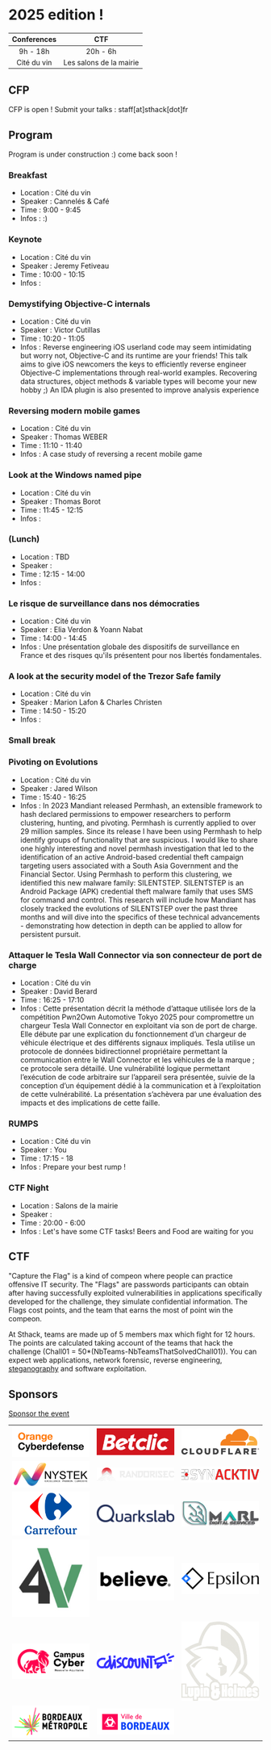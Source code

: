 # 2025 edition !

| Conferences |           CTF           |
| :---------: | :---------------------: |
|  9h - 18h   |        20h - 6h         |
| Cité du vin | Les salons de la mairie |

## CFP

CFP is open ! Submit your talks : staff[at]sthack[dot]fr

## Program

Program is under construction :) come back soon !

### Breakfast

- Location : Cité du vin
- Speaker : Cannelés & Café
- Time : 9:00 - 9:45
- Infos : :)

### Keynote

- Location : Cité du vin
- Speaker : Jeremy Fetiveau
- Time : 10:00 - 10:15
- Infos :

### Demystifying Objective-C internals

- Location : Cité du vin
- Speaker : Victor Cutillas
- Time : 10:20 - 11:05
- Infos : Reverse engineering iOS userland code may seem intimidating but worry not, Objective-C and its runtime are your friends! This talk aims to give iOS newcomers the keys to efficiently reverse engineer Objective-C implementations through real-world examples. Recovering data structures, object methods & variable types will become your new hobby ;) An IDA plugin is also presented to improve analysis experience

### Reversing modern mobile games

- Location : Cité du vin
- Speaker : Thomas WEBER
- Time : 11:10 - 11:40
- Infos : A case study of reversing a recent mobile game

### Look at the Windows named pipe

- Location : Cité du vin
- Speaker : Thomas Borot
- Time : 11:45 - 12:15
- Infos :

### (Lunch)

- Location : TBD
- Speaker :
- Time : 12:15 - 14:00
- Infos :

### Le risque de surveillance dans nos démocraties

- Location : Cité du vin
- Speaker : Elia Verdon & Yoann Nabat
- Time : 14:00 - 14:45
- Infos : Une présentation globale des dispositifs de surveillance en France et des risques qu'ils présentent pour nos libertés fondamentales.

### A look at the security model of the Trezor Safe family

- Location : Cité du vin
- Speaker : Marion Lafon & Charles Christen
- Time : 14:50 - 15:20
- Infos :

### Small break

### Pivoting on Evolutions

- Location : Cité du vin
- Speaker : Jared Wilson
- Time : 15:40 - 16:25
- Infos : In 2023 Mandiant released Permhash, an extensible framework to hash declared permissions to empower researchers to perform clustering, hunting, and pivoting. Permhash is currently applied to over 29 million samples. Since its release I have been using Permhash to help identify groups of functionality that are suspicious. I would like to share one highly interesting and novel permhash investigation that led to the identification of an active Android-based credential theft campaign targeting users associated with a South Asia Government and the Financial Sector. Using Permhash to perform this clustering, we identified this new malware family: SILENTSTEP. SILENTSTEP is an Android Package (APK) credential theft malware family that uses SMS for command and control. This research will include how Mandiant has closely tracked the evolutions of SILENTSTEP over the past three months and will dive into the specifics of these technical advancements - demonstrating how detection in depth can be applied to allow for persistent pursuit.

### Attaquer le Tesla Wall Connector via son connecteur de port de charge

- Location : Cité du vin
- Speaker : David Berard
- Time : 16:25 - 17:10
- Infos : Cette présentation décrit la méthode d’attaque utilisée lors de la compétition Pwn2Own Automotive Tokyo 2025 pour compromettre un chargeur Tesla Wall Connector en exploitant via son de port de charge. Elle débute par une explication du fonctionnement d’un chargeur de véhicule électrique et des différents signaux impliqués. Tesla utilise un protocole de données bidirectionnel propriétaire permettant la communication entre le Wall Connector et les véhicules de la marque ; ce protocole sera détaillé. Une vulnérabilité logique permettant l’exécution de code arbitraire sur l’appareil sera présentée, suivie de la conception d’un équipement dédié à la communication et à l’exploitation de cette vulnérabilité. La présentation s’achèvera par une évaluation des impacts et des implications de cette faille.

### RUMPS

- Location : Cité du vin
- Speaker : You
- Time : 17:15 - 18
- Infos : Prepare your best rump !

### CTF Night

- Location : Salons de la mairie
- Speaker :
- Time : 20:00 - 6:00
- Infos : Let's have some CTF tasks! Beers and Food are waiting for you

## CTF

"Capture the Flag" is a kind of compeon where people can practice offensive IT security. The "Flags" are passwords participants can obtain after having successfully exploited vulnerabilities in applications specifically developed for the challenge, they simulate confidential information. The Flags cost points, and the team that earns the most of point win the compeon.

At Sthack, teams are made up of 5 members max which fight for 12 hours. The points are calculated taking account of the teams that hack the challenge (Chall01 = 50\*(NbTeams-NbTeamsThatSolvedChall01)). You can expect web applications, network forensic, reverse engineering, [steganography](https://www.youtube.com/watch?v=dQw4w9WgXcQ) and software exploitation.

## Sponsors

[Sponsor the event](./Sthack%20-%20Sponsoring%202025.pdf)

<div class="table-sponsors">

|                                                                                                               |                                                                                                      |                                                                                                         |
| ------------------------------------------------------------------------------------------------------------- | ---------------------------------------------------------------------------------------------------- | ------------------------------------------------------------------------------------------------------- |
| <a href="https://www.orangecyberdefense.com/fr/" target="_blank">![orange](img/Orange_cyberdefense.png)</a>   | <a href="https://www.betclic.fr/" target="_blank">![Betclic](img/Logo_Betclic_2019.png)</a>          | <a href="https://www.cloudflare.com/" target="_blank">![Cloudflare](img/Cloudflare_Logo.png)</a>        |
| <a href="https://www.nystek.com/" target="_blank">![Nystek](img/nystek.png)</a>                               | <a href="https://www.randorisec.fr/" target="_blank">![Randorisec](img/randorisec.png)</a>           | <a href="http://synacktiv.com/" target="_blank">![Synacktiv](img/synacktiv.png)</a>                     |
| <a href="https://www.carrefour.fr/" target="_blank">![Carrefour](img/Carrefour-Logo.png)</a>                  | <a href="https://www.quarkslab.com/" target="_blank">![Quarkslab](img/QUARKSLAB_LOGO.png)</a>        | <a href="https://marl-ds.com/" target="_blank">![Marl](img/marl.jpeg)</a>                               |
| <a href="https://hack4values.eu/" target="_blank">![hack4values](img/hack4values_logo.jpeg)</a>               | <a href="https://www.believe.com/" target="_blank">![Believe](img/logo-believe-black.png)</a>        | <a href="https://www.epsilon-sec.com/" target="_blank">![Epsilon Sec](img/epsilon_full_320_132.png)</a> |
| <a href="https://www.campuscyber-na.fr/">![Cybercampus](img/cybercampus.png)</a>                              | <a href="https://www.cdiscount.com/" target="_blank">![Cdiscount](img/logo_cdiscount.png)</a>        | <a href="https://www.landh.tech/" target="_blank">![Lupin & Holmes](img/landh.svg)</a>                  |
| <a href="https://www.bordeaux-metropole.fr/" target="_blank">![Bordeaux Metropole](img/logo_bm_2025.jpg) </a> | <a href="https://www.bordeaux.fr/" target="_blank">![Bordeaux](img/logo_ville_bordeaux_2025.jpg)</a> |                                                                                                         |

</div>
